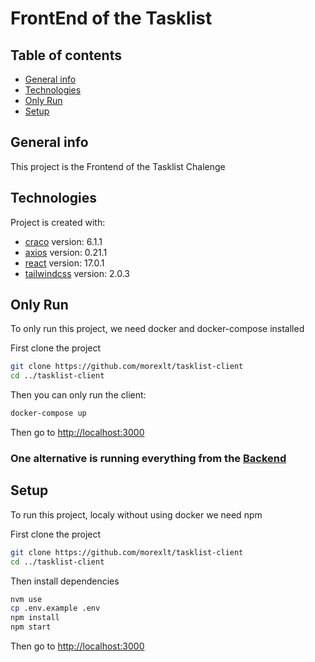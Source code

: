 # FrontEnd of the Tasklist

## Table of contents
* [General info](#general-info)
* [Technologies](#technologies)
* [Only Run](#only-run)
* [Setup](#setup)

## General info
This project is the Frontend of the Tasklist Chalenge
	
## Technologies
Project is created with:
* [craco](https://github.com/gsoft-inc/craco) version: 6.1.1
* [axios](https://github.com/axios/axios) version: 0.21.1
* [react](https://github.com/facebook/react) version: 17.0.1
* [tailwindcss](https://github.com/tailwindlabs/tailwindcss) version: 2.0.3
	
## Only Run
To only run this project, we need docker and docker-compose installed

First clone the project
```bash
git clone https://github.com/morexlt/tasklist-client
cd ../tasklist-client
```
Then you can only run the client:
```bash
docker-compose up
```
Then go to [http://localhost:3000](http://localhost:3000)

### One alternative is running everything from the [Backend](https://github.com/morexlt/tasklist-server)


## Setup
To run this project, localy without using docker we need npm

First clone the project
```bash
git clone https://github.com/morexlt/tasklist-client
cd ../tasklist-client
```
Then install dependencies
```bash
nvm use
cp .env.example .env
npm install
npm start
```
Then go to [http://localhost:3000](http://localhost:3000)
